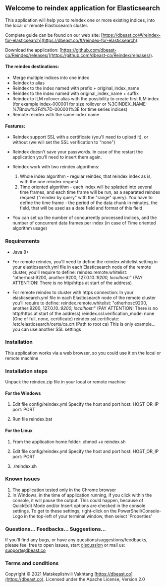 ## Welcome to reindex application for Elasticsearch
This application will help you to reindex one or more existing indices, into the local or remote Elasticsearch cluster.

Complete guide can be found on our web site: [https://dbeast.co/#/reindex-for-elasticsearch](https://dbeast.co/#/reindex-for-elasticsearch). 

Download the application: [https://github.com/dbeast-co/Reindex/releases/](https://github.com/dbeast-co/Reindex/releases/).

#### The reindex destinations:
- Merge multiple indices into one index
- Reindex to alias
- Reindex to the index named with prefix + original_index_name
- Reindex to the index named with original_index_name + suffix
- Reindex to ILM rollover alias with the possibility to create first ILM index
  (for example index-000001 for size rollover or %3CINDEX_NAME-%7Bnow%2Fd%7D-000001%3E for time series indices)
- Remote reindex with the same index name

#### Features:
- Reindex support SSL with a certificate (you'll need to upload it), or without (we will set the SSL verification to "none")
- Reindex doesn't save your passwords. In case of the restart the application you'll need to insert them again.

- Reindex work with two reindex algorithms:
    1. Whole index algorithm - regular reindex, that reindex index as is, with the one reindex request
    2. Time oriented algorithm - each index will be splatted into several time frames, and each time frame will be run, as a separated reindex request ("reindex by query" with the "range" query). You have to define the time frame - the period of the data chunk in minutes, the field, that will be used as a date field and format of this field

- You can set up the number of concurrently processed indices, and the number of concurrent data frames per index (in case of Time oriented algorithm usage)

### Requirements
- Java 8+

- For remote reindex, you'll need to define the reindex.whitelist setting  in your elasticsearch.yml file in each Elasticsearch node of the remote cluster, you'll require to define:
  reindex.remote.whitelist: "otherhost:9200, another:9200, 127.0.10.*:9200, localhost:*"  (PAY ATTENTION! There is no http/https at start of the address)

- For remote reindex to cluster with https connection:
  In your elasticsearch.yml file in each Elasticsearch node of the remote cluster you'll require to define:
  reindex.remote.whitelist: "otherhost:9200, another:9200, 127.0.10.*:9200, localhost:*"  (PAY ATTENTION! There is no http/https at start of the address)
  reindex.ssl.verification_mode: none  (One of full, none, certificate)
  reindex.ssl.certificate: /etc/elasticsearch/certs/ca.crt (Path to root ca)
  This is only example... you can use another SSL settings

### Installation
This application works via a web browser, so you could use it on the local or remote machine

### Installation steps
Unpack the reindex.zip file in your local or remote machine

#### For the Windows
1. Edit file config/reindex.yml
   Specify the host and port
   host: HOST_OR_IP
   port: PORT

2. Run file reindex.bat

#### For the Linux

1. From the application home folder:
   chmod +x reindex.sh

2. Edit file config/reindex.yml
   Specify the host and port
   host: HOST_OR_IP
   port: PORT

3. ./reindex.sh

### Known issues
1. The application tested only in the Chrome browser
2. In Windows, in the time of application running, if you click within the console, it will pause the output.
   This could happen, because of  QuickEdit Mode and/or Insert options are checked in the console settings.
   To get to these settings, right-click on the PowerShell/Console-Logo in the top-left of your terminal window, then select 'Properties' 

### Questions... Feedbacks... Suggestions...
If you'll find any bugs, or have any questions/suggestions/feedbacks, please feel free to open issues, start [discussion](https://github.com/dbeast-co/Reindex/discussions) or mail us: support@dbeast.co 

### Terms and conditions
Copyright © 2021 Matskeplishvili Vakhtang  [https://dbeast.co](https://dbeast.co).
Licensed under the Apache License, Version 2.0
